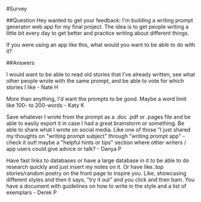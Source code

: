 #Survey

##Question
Hey wanted to get your feedback: I'm building a writing prompt generator web app for my final project. The idea is to get people writing a little bit every day to get better and practice writing about different things.

If you were using an app like this, what would you want to be able to do with it?


##Answers

I would want to be able to read old stories that I’ve already written, see what other people wrote with the same prompt, and be able to vote for which stories I like - Nate H

More than anything, I'd want the prompts to be good. Maybe a word limit like 100- to 200-words - Katy K

Save whatever I wrote from the prompt as a .doc .pdf or .pages file and be able to easily export it in case I had a great brainstorm or something. Be able to share what I wrote on social media. Like one of those "I just shared my thoughts on "writing prompt subject" through "writing prompt app" - check it out! maybe a "helpful hints or tips" section where other writers / app users could give advice or talk? - Danya P

Have fast links to databases or have a large database in it to be able to do research quickly and just insert my notes on it. Or have like..top stories/random poetry on the front page to inspire you. Like, showcasing different styles and then it says, "try it out" and you click and then bam. You have a document with guidelines on how to write in the style and a list of exemplars - Derek P